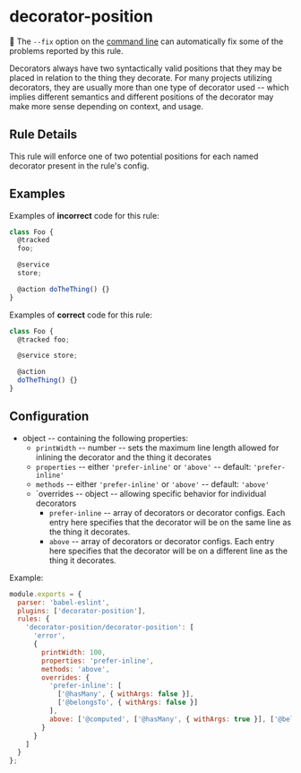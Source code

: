# decorator-position

:wrench: The `--fix` option on the [command line](https://eslint.org/docs/user-guide/command-line-interface#fixing-problems) can automatically fix some of the problems reported by this rule.

Decorators always have two syntactically valid positions that they may be placed
in relation to the thing they decorate. For many projects utilizing decorators,
they are usually more than one type of decorator used -- which implies different semantics
and different positions of the decorator may make more sense depending on context, and usage.

## Rule Details

This rule will enforce one of two potential positions for each named decorator
present in the rule's config.

## Examples

Examples of **incorrect** code for this rule:

```js
class Foo {
  @tracked
  foo;

  @service
  store;

  @action doTheThing() {}
}
```

Examples of **correct** code for this rule:

```js
class Foo {
  @tracked foo;

  @service store;

  @action
  doTheThing() {}
}
```

## Configuration

* object -- containing the following properties:
  * `printWidth` -- number -- sets the maximum line length allowed for inlining the decorator and the thing it decorates
  * `properties` -- either `'prefer-inline'` or `'above'` -- default: `'prefer-inline'`
  * `methods` -- either `'prefer-inline'` or `'above'` -- default: `'above'`
  * `overrides -- object -- allowing specific behavior for individual decorators
    * `prefer-inline` -- array of decorators or decorator configs. Each entry here specifies that the decorator will be on the same line as the thing it decorates.
    * `above` -- array of decorators or decorator configs. Each entry here specifies that the decorator will be on a different line as the thing it decorates.

Example:

```js
module.exports = {
  parser: 'babel-eslint',
  plugins: ['decorator-position'],
  rules: {
    'decorator-position/decorator-position': [
      'error',
      {
        printWidth: 100,
        properties: 'prefer-inline',
        methods: 'above',
        overrides: {
          'prefer-inline': [
            ['@hasMany', { withArgs: false }],
            ['@belongsTo', { withArgs: false }]
          ],
          above: ['@computed', ['@hasMany', { withArgs: true }], ['@belongsTo', { withArgs: true }]]
        }
      }
    ]
  }
};
```
